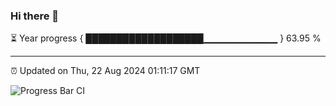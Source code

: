 ### Hi there 👋

⏳ Year progress { ███████████████████▁▁▁▁▁▁▁▁▁▁▁ } 63.95 %

---

⏰ Updated on Thu, 22 Aug 2024 01:11:17 GMT

![Progress Bar CI](https://github.com/liununu/liununu/workflows/Progress%20Bar%20CI/badge.svg)
